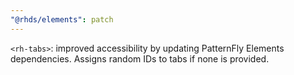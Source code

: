 ```yaml
---
"@rhds/elements": patch
---
```

`<rh-tabs>`: improved accessibility by updating PatternFly Elements 
dependencies. Assigns random IDs to tabs if none is provided.
